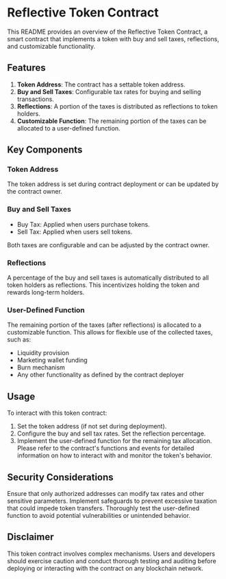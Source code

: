 # Reflective Token Contract

This README provides an overview of the Reflective Token Contract, a smart contract that implements a token with buy and sell taxes, reflections, and customizable functionality.

## Features

1. **Token Address**: The contract has a settable token address.
2. **Buy and Sell Taxes**: Configurable tax rates for buying and selling transactions.
3. **Reflections**: A portion of the taxes is distributed as reflections to token holders.
4. **Customizable Function**: The remaining portion of the taxes can be allocated to a user-defined function.

## Key Components

### Token Address
The token address is set during contract deployment or can be updated by the contract owner.

### Buy and Sell Taxes
- Buy Tax: Applied when users purchase tokens.
- Sell Tax: Applied when users sell tokens.

Both taxes are configurable and can be adjusted by the contract owner.

### Reflections
A percentage of the buy and sell taxes is automatically distributed to all token holders as reflections. This incentivizes holding the token and rewards long-term holders.

### User-Defined Function
The remaining portion of the taxes (after reflections) is allocated to a customizable function. This allows for flexible use of the collected taxes, such as:
- Liquidity provision
- Marketing wallet funding
- Burn mechanism
- Any other functionality as defined by the contract deployer

## Usage
To interact with this token contract:
1. Set the token address (if not set during deployment).
2. Configure the buy and sell tax rates.
Set the reflection percentage.
4. Implement the user-defined function for the remaining tax allocation.
Please refer to the contract's functions and events for detailed information on how to interact with and monitor the token's behavior.

## Security Considerations
Ensure that only authorized addresses can modify tax rates and other sensitive parameters.
Implement safeguards to prevent excessive taxation that could impede token transfers.
Thoroughly test the user-defined function to avoid potential vulnerabilities or unintended behavior.

## Disclaimer
This token contract involves complex mechanisms. Users and developers should exercise caution and conduct thorough testing and auditing before deploying or interacting with the contract on any blockchain network.